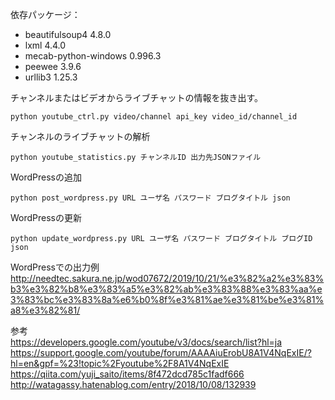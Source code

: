 依存パッケージ：
 - beautifulsoup4                4.8.0
 - lxml                          4.4.0
 - mecab-python-windows          0.996.3
 - peewee                        3.9.6
 - urllib3                       1.25.3


チャンネルまたはビデオからライブチャットの情報を抜き出す。
```
python youtube_ctrl.py video/channel api_key video_id/channel_id
```

チャンネルのライブチャットの解析
```
python youtube_statistics.py チャンネルID 出力先JSONファイル
```

WordPressの追加
```
python post_wordpress.py URL ユーザ名 パスワード ブログタイトル json
```

WordPressの更新
```
python update_wordpress.py URL ユーザ名 パスワード ブログタイトル ブログID json
```

WordPressでの出力例
http://needtec.sakura.ne.jp/wod07672/2019/10/21/%e3%82%a2%e3%83%b3%e3%82%b8%e3%83%a5%e3%82%ab%e3%83%88%e3%83%aa%e3%83%bc%e3%83%8a%e6%b0%8f%e3%81%ae%e3%81%be%e3%81%a8%e3%82%81/

参考  
https://developers.google.com/youtube/v3/docs/search/list?hl=ja  
https://support.google.com/youtube/forum/AAAAiuErobU8A1V4NqExIE/?hl=en&gpf=%23!topic%2Fyoutube%2F8A1V4NqExIE  
https://qiita.com/yuji_saito/items/8f472dcd785c1fadf666  
http://watagassy.hatenablog.com/entry/2018/10/08/132939  
